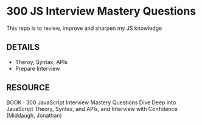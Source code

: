 # 300 JS Interview Mastery Questions

This repo is to review, improve and sharpen my JS knowledge

## DETAILS
* Theroy, Syntax, APIs
* Prepare Interview

## RESOURCE
BOOK : 300 JavaScript Interview Mastery Questions Dive Deep into JavaScript Theory, Syntax, and APIs, and Interview with Confidence (Middaugh, Jonathan)